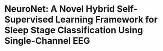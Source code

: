 # NeuroNet: A Novel Hybrid Self-Supervised Learning Framework for Sleep Stage Classification Using Single-Channel EEG
